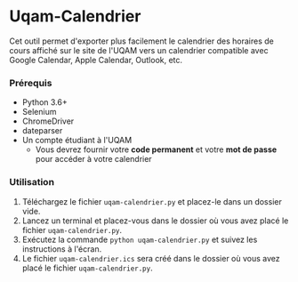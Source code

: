 # Uqam-Calendrier

Cet outil permet d'exporter plus facilement le calendrier des horaires de cours affiché sur le site de l'UQAM vers un calendrier compatible avec Google Calendar, Apple Calendar, Outlook, etc.


### Prérequis

- Python 3.6+
- Selenium
- ChromeDriver
- dateparser
- Un compte étudiant à l'UQAM
    - Vous devrez fournir votre **code permanent** et votre **mot de passe** pour accéder à votre calendrier

### Utilisation

1. Téléchargez le fichier `uqam-calendrier.py` et placez-le dans un dossier vide.
2. Lancez un terminal et placez-vous dans le dossier où vous avez placé le fichier `uqam-calendrier.py`.
3. Exécutez la commande `python uqam-calendrier.py` et suivez les instructions à l'écran.
4. Le fichier `uqam-calendrier.ics` sera créé dans le dossier où vous avez placé le fichier `uqam-calendrier.py`.

